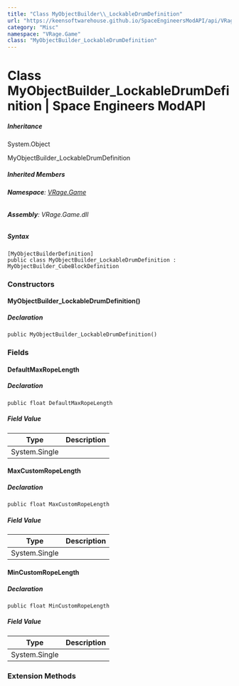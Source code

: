 ```yaml
---
title: "Class MyObjectBuilder\\_LockableDrumDefinition"
url: "https://keensoftwarehouse.github.io/SpaceEngineersModAPI/api/VRage.Game.MyObjectBuilder_LockableDrumDefinition.html"
category: "Misc"
namespace: "VRage.Game"
class: "MyObjectBuilder_LockableDrumDefinition"
---
```


# Class MyObjectBuilder\_LockableDrumDefinition | Space Engineers ModAPI

##### Inheritance

System.Object

MyObjectBuilder\_LockableDrumDefinition

##### Inherited Members

###### **Namespace**: [VRage.Game](https://keensoftwarehouse.github.io/SpaceEngineersModAPI/api/VRage.Game.html)

###### **Assembly**: VRage.Game.dll

##### Syntax

```
[MyObjectBuilderDefinition]
public class MyObjectBuilder_LockableDrumDefinition : MyObjectBuilder_CubeBlockDefinition
```

### Constructors

#### MyObjectBuilder\_LockableDrumDefinition()

##### Declaration

```
public MyObjectBuilder_LockableDrumDefinition()
```

### Fields

#### DefaultMaxRopeLength

##### Declaration

```
public float DefaultMaxRopeLength
```

##### Field Value

| Type | Description |
| --- | --- |
| System.Single |     |

#### MaxCustomRopeLength

##### Declaration

```
public float MaxCustomRopeLength
```

##### Field Value

| Type | Description |
| --- | --- |
| System.Single |     |

#### MinCustomRopeLength

##### Declaration

```
public float MinCustomRopeLength
```

##### Field Value

| Type | Description |
| --- | --- |
| System.Single |     |

### Extension Methods